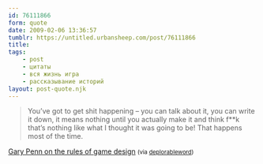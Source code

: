 ```yaml
---
id: 76111866
form: quote
date: 2009-02-06 13:36:57
tumblr: https://untitled.urbansheep.com/post/76111866
title: 
tags:
    - post
    - цитаты
    - вся жизнь игра
    - рассказывание историй
layout: post-quote.njk
---
```


<blockquote>
You’ve got to get shit happening – you can talk about it, you can write it down, it means nothing until you actually make it and think f**k that’s nothing like what I thought it was going to be! That happens most of the time.
</blockquote>

<a href="http://www.guardian.co.uk/technology/gamesblog/2009/jan/29/gameculture">Gary Penn on the rules of game design</a> <small>(via <a href="http://thedeplorableword.net/post/76105989/youve-got-to-get-shit-happening-you-can-talk">deplorableword</a>)</small>
